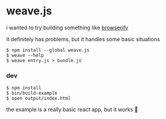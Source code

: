 # weave.js

i wanted to try building something like [browserify](http://browserify.org/)

it definitely has problems, but it handles some basic situations

```shell
$ npm install --global weave.js
$ weave --help
$ weave entry.js > bundle.js
```

### dev

```shell
$ npm install
$ bin/build-example
$ open output/index.html
```

the example is a really basic react app, but it works :100:
